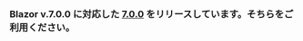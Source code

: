 ### Blazor v.7.0.0 に対応した [7.0.0](https://github.com/jsakamoto/self-learning-materials-for-blazor-jp/releases/tag/doc%2F7.0.0) をリリースしています。そちらをご利用ください。